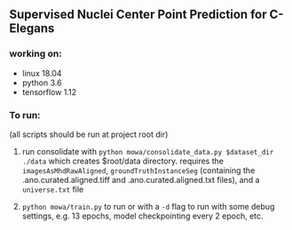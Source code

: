 ## Supervised Nuclei Center Point Prediction for C-Elegans

### working on:
- linux 18.04
- python 3.6
- tensorflow 1.12

### To run:
(all scripts should be run at project root dir)
1. run consolidate with `python mowa/consolidate_data.py $dataset_dir ./data` which creates $root/data directory. 
requires 
the 
`imagesAsMhdRawAligned`, 
`groundTruthInstanceSeg`
 (containing the .ano.curated.aligned.tiff and .ano.curated.aligned.txt files), and a `universe.txt` file
 
2. `python mowa/train.py` to run or with a `-d` flag to run with some debug settings, e.g. 13 epochs, model 
checkpointing every 2 epoch, etc.